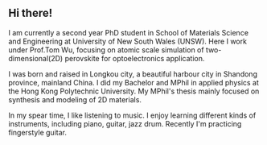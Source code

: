 ## Hi there!

I am currently a second year PhD student in School of Materials Science and Engineering at University of New South Wales (UNSW). Here I work under Prof.Tom Wu, focusing on atomic scale simulation of two-dimensional(2D) perovskite for optoelectronics application.

I was born and raised in Longkou city, a beautiful harbour city in Shandong province, mainland China. I did my Bachelor and MPhil in applied physics at the Hong Kong Polytechnic University. My MPhil's thesis mainly focused on synthesis and modeling of 2D materials.

In my spear time, I like listening to music. I enjoy learning different kinds of instruments, including piano, guitar, jazz drum. Recently I'm practicing fingerstyle guitar.